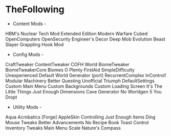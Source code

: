 # TheFollowing

- Content Mods -

HBM's Nuclear Tech Mod Extended Edition
Modern Warfare Cubed
OpenComputers
OpenSecurity
Engineer's Decor
Deep Mob Evolution
Beast Slayer
Grappling Hook Mod

- Config Mods -

CraftTweaker
ContentTweaker
COFH World
BiomeTweaker
BiomeTweakerCore
Biomes O Plenty
FirstAid
SimpleDifficulty
Unexperienced
Default World Generator (port)
RecurrentComplex 
InControl!
Modular Machinery
Better Questing Unofficial
Triumph
DefaultSettings
Custom Main Menu
Custom Backgrounds
Custom Loading Screen
It's The Little Things
Just Enough Dimensions
Cave Generator
No Worldgen 5 You
Dropt


- Utility Mods -

Aqua Acrobatics [Forge]
AppleSkin
Controlling
Just Enough Items
Ding
Mouse Tweaks
Better Advancements
No Recipe Book
Toast Control
Inventory Tweaks
Main Menu Scale
Nature's Compass
